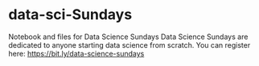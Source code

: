 # data-sci-Sundays
Notebook and files for Data Science Sundays 
Data Science Sundays are dedicated to anyone starting data science from scratch.
You can register here: https://bit.ly/data-science-sundays
